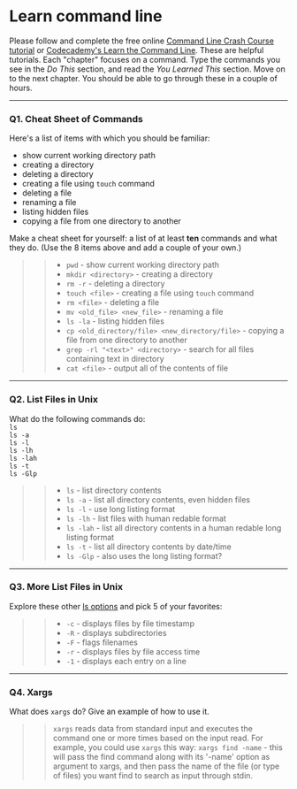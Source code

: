 # Learn command line

Please follow and complete the free online [Command Line Crash Course
tutorial](https://web.archive.org/web/20160708171659/http://cli.learncodethehardway.org/book/) or [Codecademy's Learn the Command Line](https://www.codecademy.com/learn/learn-the-command-line). These are helpful tutorials. Each "chapter" focuses on a command. Type the commands you see in the _Do This_ section, and read the _You Learned This_ section. Move on to the next chapter. You should be able to go through these in a couple of hours.

---

### Q1.  Cheat Sheet of Commands  

Here's a list of items with which you should be familiar:  
* show current working directory path
* creating a directory
* deleting a directory
* creating a file using `touch` command
* deleting a file
* renaming a file
* listing hidden files
* copying a file from one directory to another

Make a cheat sheet for yourself: a list of at least **ten** commands and what they do.  (Use the 8 items above and add a couple of your own.)  

> > * `pwd` - show current working directory path
> > * `mkdir <directory>` - creating a directory
> > * `rm -r` - deleting a directory
> > * `touch <file>` - creating a file using `touch` command
> > * `rm <file>` - deleting a file
> > * `mv <old_file> <new_file>` - renaming a file
> > * `ls -la` - listing hidden files
> > * `cp <old_directory/file> <new_directory/file>` - copying a file from one directory to another
> > * `grep -rl "<text>" <directory>` - search for all files containing text in directory
> > * `cat <file>` - output all of the contents of file

---

### Q2.  List Files in Unix   

What do the following commands do:  
`ls`  
`ls -a`  
`ls -l`  
`ls -lh`  
`ls -lah`  
`ls -t`  
`ls -Glp`  

> > * `ls` - list directory contents
> > * `ls -a`  - list all directory contents, even hidden files
> > * `ls -l`  - use long listing format
> > * `ls -lh`  - list files with human redable format
> > * `ls -lah`  - list all directory contents in a human redable long listing format
> > * `ls -t`  - list all directory contents by date/time
> > * `ls -Glp` - also uses the long listing format?

---

### Q3.  More List Files in Unix  

Explore these other [ls options](http://www.techonthenet.com/unix/basic/ls.php) and pick 5 of your favorites:

> > * `-c`	- displays files by file timestamp
> > * `-R`	- displays subdirectories
> > * `-F`	- flags filenames
> > * `-r`	- displays files by file access time
> > * `-1`	- displays each entry on a line

---

### Q4.  Xargs   

What does `xargs` do? Give an example of how to use it.

> > `xargs` reads data from standard input and executes the command one or more times based on the input read. For example, you could use `xargs` this way:
> > `xargs find -name` - this will pass the find command along with its '-name' option as argument to xargs, and then pass the name of the file (or type of files) you want find to search as input through stdin.
